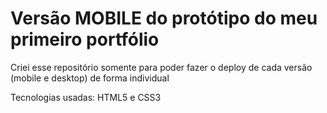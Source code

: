 # Versão MOBILE do protótipo do meu primeiro portfólio

Criei esse repositório somente para poder fazer o deploy de cada versão (mobile e desktop) de forma individual

Tecnologias usadas: HTML5 e CSS3
